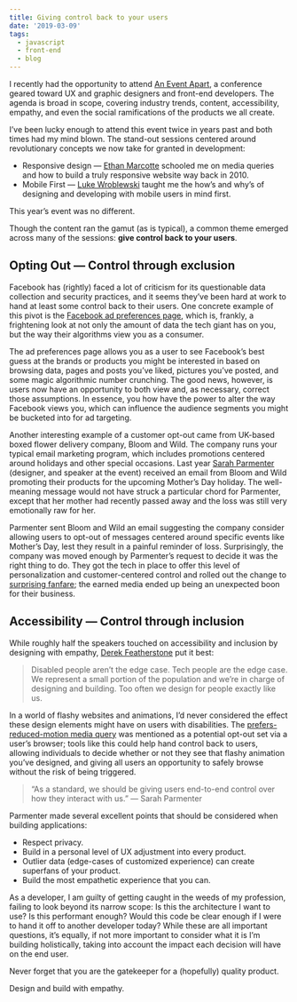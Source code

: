 ```yaml
---
title: Giving control back to your users
date: '2019-03-09'
tags:
  - javascript
  - front-end
  - blog
---
```


I recently had the opportunity to attend [An Event Apart](http://aneventapart.com), a conference geared toward UX and graphic designers and front-end developers. The agenda is broad in scope, covering industry trends, content, accessibility, empathy, and even the social ramifications of the products we all create.

I’ve been lucky enough to attend this event twice in years past and both times had my mind blown. The stand-out sessions centered around revolutionary concepts we now take for granted in development:

* Responsive design — [Ethan Marcotte](https://aneventapart.com/news/post/responsive-patterns-with-ethan-marcotte) schooled me on media queries and how to build a truly responsive website way back in 2010.
* Mobile First — [Luke Wroblewski](https://aneventapart.com/speakers/luke-wroblewski) taught me the how’s and why’s of designing and developing with mobile users in mind first.

This year’s event was no different.

Though the content ran the gamut (as is typical), a common theme emerged across many of the sessions: **give control back to your users**.

## Opting Out — Control through exclusion

Facebook has (rightly) faced a lot of criticism for its questionable data collection and security practices, and it seems they’ve been hard at work to hand at least some control back to their users. One concrete example of this pivot is the [Facebook ad preferences page](http://facebook.com/ads/preferences), which is, frankly, a frightening look at not only the amount of data the tech giant has on you, but the way their algorithms view you as a consumer.

The ad preferences page allows you as a user to see Facebook’s best guess at the brands or products you might be interested in based on browsing data, pages and posts you’ve liked, pictures you’ve posted, and some magic algorithmic number crunching. The good news, however, is users now have an opportunity to both view and, as necessary, correct those assumptions. In essence, you how have the power to alter the way Facebook views you, which can influence the audience segments you might be bucketed into for ad targeting.

Another interesting example of a customer opt-out came from UK-based boxed flower delivery company, Bloom and Wild. The company runs your typical email marketing program, which includes promotions centered around holidays and other special occasions. Last year [Sarah Parmenter](http://aneventapart.com/speakers/sarah-parmenter) (designer, and speaker at the event) received an email from Bloom and Wild promoting their products for the upcoming Mother’s Day holiday. The well-meaning message would not have struck a particular chord for Parmenter, except that her mother had recently passed away and the loss was still very emotionally raw for her.

Parmenter sent Bloom and Wild an email suggesting the company consider allowing users to opt-out of messages centered around specific events like Mother’s Day, lest they result in a painful reminder of loss. Surprisingly, the company was moved enough by Parmenter’s request to decide it was the right thing to do. They got the tech in place to offer this level of personalization and customer-centered control and rolled out the change to [surprising fanfare](https://www.cosmopolitan.com/uk/worklife/a26620029/florist-praised-mothers-day-marketing/); the earned media ended up being an unexpected boon for their business.

## Accessibility — Control through inclusion

While roughly half the speakers touched on accessibility and inclusion by designing with empathy, [Derek Featherstone](https://twitter.com/feather) put it best:

> Disabled people aren’t the edge case. Tech people are the edge case. We represent a small portion of the population and we’re in charge of designing and building. Too often we design for people exactly like us.

In a world of flashy websites and animations, I’d never considered the effect these design elements might have on users with disabilities. The [prefers-reduced-motion media query](https://css-tricks.com/introduction-reduced-motion-media-query/) was mentioned as a potential opt-out set via a user’s browser; tools like this could help hand control back to users, allowing individuals to decide whether or not they see that flashy animation you’ve designed, and giving all users an opportunity to safely browse without the risk of being triggered.

> “As a standard, we should be giving users end-to-end control over how they interact with us.” — Sarah Parmenter

Parmenter made several excellent points that should be considered when building applications:

* Respect privacy.
* Build in a personal level of UX adjustment into every product.
* Outlier data (edge-cases of customized experience) can create superfans of your product.
* Build the most empathetic experience that you can.

As a developer, I am guilty of getting caught in the weeds of my profession, failing to look beyond its narrow scope: Is this the architecture I want to use? Is this performant enough? Would this code be clear enough if I were to hand it off to another developer today? While these are all important questions, it’s equally, if not more important to consider what it is I’m building holistically, taking into account the impact each decision will have on the end user.

Never forget that you are the gatekeeper for a (hopefully) quality product.

Design and build with empathy.